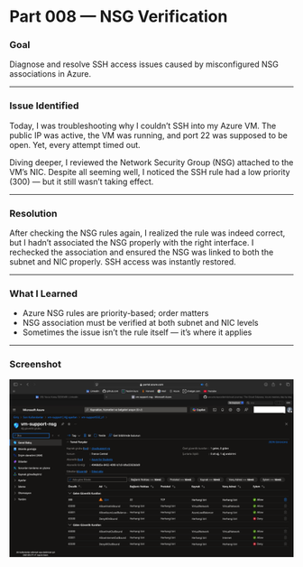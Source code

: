 # Part 008 — NSG Verification

### Goal
Diagnose and resolve SSH access issues caused by misconfigured NSG associations in Azure.

---

### Issue Identified
Today, I was troubleshooting why I couldn’t SSH into my Azure VM. The public IP was active, the VM was running, and port 22 was supposed to be open. Yet, every attempt timed out.

Diving deeper, I reviewed the Network Security Group (NSG) attached to the VM’s NIC. Despite all seeming well, I noticed the SSH rule had a low priority (300) — but it still wasn’t taking effect.

---

### Resolution
After checking the NSG rules again, I realized the rule was indeed correct, but I hadn’t associated the NSG properly with the right interface. I rechecked the association and ensured the NSG was linked to both the subnet and NIC properly. SSH access was instantly restored.

---

### What I Learned
- Azure NSG rules are priority-based; order matters  
- NSG association must be verified at both subnet and NIC levels  
- Sometimes the issue isn’t the rule itself — it’s where it applies  

---

### Screenshot
![NSG Rule Troubleshooting](https://github.com/yavuzkutayozdemir/cloud-journey/blob/3719f8ab2877363e2b4d602766a715c5f5b9da0a/cloud-support-track/part-008-nsg-verification.md%20(day-13)/part-008-day-013-nsg-verification.png)
